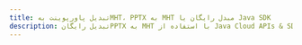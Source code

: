 ---title: تبدیل پاورپوینت بهMHT، PPTX به MHT مبدل رایگان یا Java SDKdescription: تبدیل رایگانPPTX به MHT با استفاده از Java Cloud APIs & SDK. همچنین اسناد Microsoft PowerPoint را در Cloud ایجاد، ویرایش و رندر کنید.---
